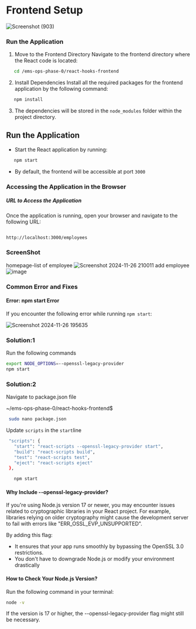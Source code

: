 # Frontend Setup
![Screenshot (903)](https://github.com/user-attachments/assets/8296f560-bc0f-486d-892e-8b53347d3b15)

### Run the Application
1. Move to the Frontend Directory
Navigate to the frontend directory where the React code is located:

```bash
   cd /ems-ops-phase-0/react-hooks-frontend
```
2. Install Dependencies
Install all the required packages for the frontend application by the following command:
```bash
   npm install
   ```
3. The dependencies will be stored in the `node_modules` folder within the project directory.

## Run the Application
* Start the React application by running:
```bash
   npm start
   ```
* By default, the frontend will be accessible at port `3000`

###  Accessing the Application in the Browser
##### URL to Access the Application
Once the application is running, open your browser and navigate to the following URL:

``` bash

http://localhost:3000/employees
```
### ScreenShot
homepage-list of employee
![Screenshot 2024-11-26 210011](https://github.com/user-attachments/assets/df29a3d0-aa54-4071-ab07-5793833fe005)
add employee
![image](https://github.com/user-attachments/assets/b4fd9924-f0b2-43d2-bb71-d9cb2d02b3bb)





### Common Error and Fixes
#### Error: npm start Error
If you encounter the following error while running `npm start`:

![Screenshot 2024-11-26 195635](https://github.com/user-attachments/assets/86e7aa76-d7fe-49ef-8c70-198cf79aa6b0)

### Solution:1 
Run the following commands 
```bash 
export NODE_OPTIONS=--openssl-legacy-provider
npm start
```
### Solution:2 
Navigate to package.json file

~/ems-ops-phase-0/react-hooks-frontend$
```bash
 sudo nano package.json
 ```
 Update `scripts` in the  `start`line
 ```bash
  "scripts": {
    "start": "react-scripts --openssl-legacy-provider start",
    "build": "react-scripts build",
    "test": "react-scripts test",
    "eject": "react-scripts eject"
  },
```
```bash
   npm start
   ```

#### Why Include --openssl-legacy-provider?

If you're using Node.js version 17 or newer, you may encounter issues related to cryptographic libraries in your React project. For example, libraries relying on older cryptography might cause the development server to fail with errors like "ERR_OSSL_EVP_UNSUPPORTED".

By adding this flag:

* It ensures that your app runs smoothly by bypassing the OpenSSL 3.0 restrictions.
* You don't have to downgrade Node.js or modify your environment drastically

#### How to Check Your Node.js Version?
Run the following command in your terminal:
``` bash
node -v
``` 
If the version is 17 or higher, the --openssl-legacy-provider flag might still be necessary.
